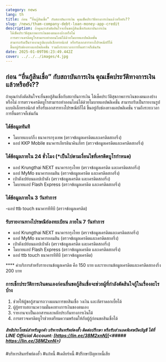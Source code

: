 ```yaml
---
category: news
lang: th
title: ก่อน “ยื่นกู้สินเชื่อ” กับสถาบันการเงิน คุณเช็คประวัติทางการเงินแล้วหรือยัง??
slug: /news/tham-company-debt-loan-money-app-credit
description: ถ้าคุณกำลังตัดสินใจจะยื่นขอกู้สินเชื่อกับสถาบันการเงิน
  ได้เช็คประวัติสุขภาพการเงินของตนเองบ้างหรือไม่
  การตรวจเครดิตบูโรสามารถทำออนไลน์ได้ด้วยโมบายแอปพลิเคชั่น
  สามารถรับเป็นรายงานรูปแบบอิเล็กทรอนิกส์ หรือรับเอกสารทางไปรษณีย์ก็ได้
  ขึ้นอยู่กับช่องทางแอปพลิเคชั่น รวมถึงระยะเวลาการยื่นตรวจก็เช่นกัน
date: 2025-01-09T06:23:49.442Z
cover: ../../../images/4.jpg
---
```

## ก่อน “ยื่นกู้สินเชื่อ” กับสถาบันการเงิน คุณเช็คประวัติทางการเงินแล้วหรือยัง??

ถ้าคุณกำลังตัดสินใจจะยื่นขอกู้สินเชื่อกับสถาบันการเงิน ได้เช็คประวัติสุขภาพการเงินของตนเองบ้างหรือไม่ การตรวจเครดิตบูโรสามารถทำออนไลน์ได้ด้วยโมบายแอปพลิเคชั่น สามารถรับเป็นรายงานรูปแบบอิเล็กทรอนิกส์ หรือรับเอกสารทางไปรษณีย์ก็ได้ ขึ้นอยู่กับช่องทางแอปพลิเคชั่น รวมถึงระยะเวลาการยื่นตรวจก็เช่นกัน

### ได้ข้อมูลทันที

* โมบายแบงก์กิ้ง ธนาคารกรุงเทพ (ตรวจข้อมูลเครดิตและเครดิตสกอริ่ง)
* แอป KKP Mobile ธนาคารเกียรตินาคินภัทร (ตรวจข้อมูลเครดิตและเครดิตสกอริ่ง)

### ได้ข้อมูลภายใน 24 ชั่วโมง (*เป็นไปตามเงื่อนไขที่เครดิตบูโรกำหนด)

* แอป Krungthai NEXT ธนาคารกรุงไทย (ตรวจข้อมูลเครดิต และเครดิตสกอริ่ง)
* แอป MyMo ธนาคารออมสิน (ตรวจข้อมูลเครดิต และเครดิตสกอริ่ง)
* เป๋าตังเปย์บนแอปเป๋าตัง (ตรวจข้อมูลเครดิต และเครดิตสกอริ่ง)
* โมบายแอป Flash Express (ตรวจข้อมูลเครดิต และเครดิตสกอริ่ง)

### ได้ข้อมูลภายใน 3 วันทำการ

\-แอป ttb touch ธนาคารทีทีบี (ตรวจข้อมูลเครดิต)

### รับรายงานทางไปรษณีย์ลงทะเบียน ภายใน 7 วันทำการ

* แอป Krungthai NEXT ธนาคารกรุงไทย (ตรวจข้อมูลเครดิตและเครดิตสกอริ่ง)
* แอป MyMo ธนาคารออมสิน (ตรวจข้อมูลเครดิตและเครดิตสกอริ่ง)
* เป๋าตังเปย์บนแอปเป๋าตัง (ตรวจข้อมูลเครดิต และเครดิตสกอริ่ง)
* โมบายแอป Flash Express (ตรวจข้อมูลเครดิต และเครดิตสกอริ่ง)
* แอป ttb touch ธนาคารทีทีบี (ตรวจข้อมูลเครดิต)

\*\*\*\* ค่าบริการสำหรับรายงานข้อมูลเครดิต คือ 150 บาท และรายงานข้อมูลเครดิตและเครดิตสกองริ่ง 200 บาท

### การเช็กประวัติการเงินตนเองก่อนยื่นขอกู้สินเชื่อจะช่วยผู้ที่กำลังตัดสินใจกู้ในเรื่องอะไรบ้าง

1. ช่วยให้ผู้ขอกู้สามารถวางแผนการขอสินเชื่อ วงเงิน และอัตราดอกเบี้ยได้
2. ผู้กู้ทราบสถานะความมั่นคงทางการเงินของตนเอง
3. รายงานจะเป็นเอกสารและหลักประกันทางการเงินได้
4. การตรวจเครดิตบูโรช่วยเตรียมความพร้อมให้กับผู้กู้ก่อนขอสินเชื่อได้

##### สิทธิประโยชน์สำหรับลูกค้า บริหารสินทรัพย์ตงฮั้ว ติดต่อปรึกษา หรือรับส่วนลดพิเศษปิดบัญชี ได้ที่ LINE Official Account: [https://lin.ee/38M2xnN](<##### https://lin.ee/38M2xnN>)

\#บริหารสินทรัพย์ตงฮั้ว #แก้หนี้ #เคลียร์หนี้ #ปรึกษาปัญหาหนี้เสีย
